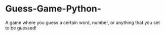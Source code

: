 # Guess-Game-Python-
A game where you guess a certain word, number, or anything that you set to be guessed!
